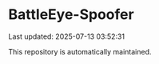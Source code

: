 # BattleEye-Spoofer

Last updated: 2025-07-13 03:52:31

This repository is automatically maintained.
